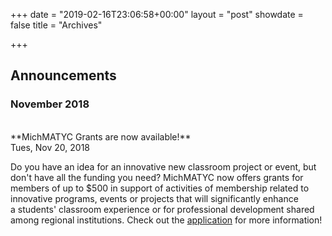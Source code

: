 +++
date = "2019-02-16T23:06:58+00:00"
layout = "post"
showdate = false
title = "Archives"

+++

## Announcements

### November 2018
<br/>
**MichMATYC Grants are now available!**<br/>
Tues, Nov 20, 2018

Do you have an idea for an innovative new classroom project or event, but don't have all the funding you need? MichMATYC now offers grants for members of up to $500 in support of activities of membership related to innovative programs, events or projects that will significantly enhance a students' classroom experience or for professional development shared among regional institutions. Check out the [application](https://bit.ly/michmatycgrants) for more information!
